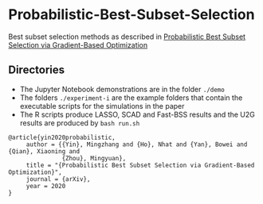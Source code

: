 # Probabilistic-Best-Subset-Selection

Best subset selection methods as described in [Probabilistic Best Subset Selection via Gradient-Based Optimization](https://arxiv.org/pdf/2006.06448.pdf)


## Directories

* The Jupyter Notebook demonstrations are in the folder `./demo`
* The folders `./experiment-i`  are the example folders that contain the executable scripts for the simulations in the paper
* The R scripts produce LASSO, SCAD and Fast-BSS results and the U2G results are produced by 
`bash run.sh`


```
@article{yin2020probabilistic,
     author = {{Yin}, Mingzhang and {Ho}, Nhat and {Yan}, Bowei and {Qian}, Xiaoning and
               {Zhou}, Mingyuan},
     title = "{Probabilistic Best Subset Selection via Gradient-Based Optimization}",
     journal = {arXiv},
     year = 2020
}
```
